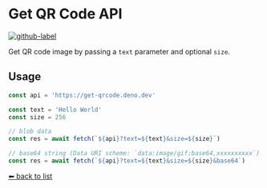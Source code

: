 # Get QR Code API

[![github-label](https://img.shields.io/badge/gitub-000000?style=for-the-badge&logo=github)](https://github.com/vikiboss/deno-functions/tree/main/functions/get-qrcode)

Get QR code image by passing a `text` parameter and optional `size`.

## Usage

```ts
const api = 'https://get-qrcode.deno.dev'

const text = 'Hello World'
const size = 256

// blob data
const res = await fetch(`${api}?text=${text}&size=${size}`)

// base64 string (Data URI scheme: `data:image/gif;base64,xxxxxxxxxx`)
const res = await fetch(`${api}?text=${text}&size=${size}&base64`)
```

[⬅ back to list](https://viki.deno.dev/)
